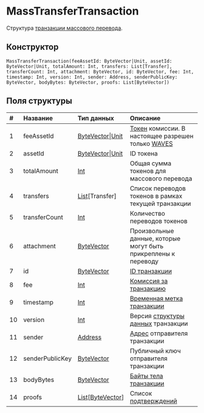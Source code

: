 # MassTransferTransaction

Структура [транзакции массового перевода](/blockchain/transaction-type/mass-transfer-transaction.md).

## Конструктор

``` ride
MassTransferTransaction(feeAssetId: ByteVector|Unit, assetId: ByteVector|Unit, totalAmount: Int, transfers: List[Transfer], transferCount: Int, attachment: ByteVector, id: ByteVector, fee: Int, timestamp: Int, version: Int, sender: Address, senderPublicKey: ByteVector, bodyBytes: ByteVector, proofs: List[ByteVector])
```

## Поля структуры

| # | Название | Тип данных | Описание |
| :--- | :--- | :--- | :--- |
| 1 | feeAssetId | [ByteVector&#124;Unit](/ride/data-types/union.md) | [Токен](/blockchain/token.md) комиссии. В настоящее разрешен только [WAVES](/blockchain/token/waves.md) |
| 2 | assetId | [ByteVector&#124;Unit](/ride/data-types/union.md) | ID токена |
| 3 | totalAmount | [Int](/ride/data-types/int.md) | Общая сумма токенов для массового перевода |
| 4 | transfers | [List](/ride/data-types/list.md)[Transfer] | Список переводов токенов в рамках текущей транзакции |
| 5 | transferCount | [Int](/ride/data-types/int.md) | Количество переводов токенов |
| 6 | attachment | [ByteVector](/ride/data-types/byte-vector.md) | Произвольные данные, которые могут быть прикреплены к переводу |
| 7 | id | [ByteVector](/ride/data-types/byte-vector.md) | [ID транзакции](/blockchain/transaction/transaction-id.md) |
| 8 | fee | [Int](/ride/data-types/int.md) | [Комиссия за транзакцию](/blockchain/transaction-fee.md) |
| 9 | timestamp | [Int](/ride/data-types/int.md) | [Временная метка транзакции](/blockchain/transaction/transaction-timestamp.md) |
| 10 | version | [Int](/ride/data-types/int.md) | Версия [структуры данных](/blockchain/transaction-data-structure.md) транзакции |
| 11 | sender | [Address](/ride/structures/common-structures/address.md) | [Адрес](/blockchain/address.md) отправителя транзакции |
| 12 | senderPublicKey | [ByteVector](/ride/data-types/byte-vector.md) | Публичный ключ отправителя транзакции |
| 13 | bodyBytes | [ByteVector](/ride/data-types/byte-vector.md) | [Байты тела транзакции](/blockchain/transaction/transaction-body-bytes.md) |
| 14 | proofs | [List](/ride/data-types/list.md)[[ByteVector](/ride/data-types/byte-vector.md)] | Список [подтверждений](/blockchain/transaction-proof.md) |
